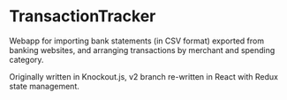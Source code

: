 # TransactionTracker

Webapp for importing bank statements (in CSV format) exported from banking websites, and arranging transactions by merchant and spending category.

Originally written in Knockout.js, v2 branch re-written in React with Redux state management.
